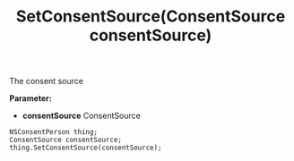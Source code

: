 ﻿---
uid: crmscript_ref_NSConsentPerson_SetConsentSource
title: SetConsentSource(ConsentSource consentSource)
intellisense: NSConsentPerson.SetConsentSource
keywords: NSConsentPerson, GetConsentSource
so.topic: reference
---

The consent source

**Parameter:** 
 - **consentSource** ConsentSource

```crmscript
NSConsentPerson thing;
ConsentSource consentSource;
thing.SetConsentSource(consentSource);
```

